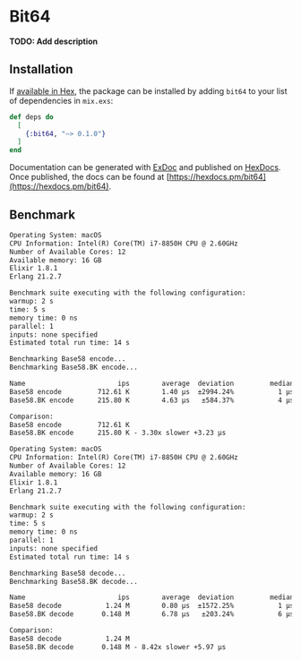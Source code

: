 # Bit64

**TODO: Add description**

## Installation

If [available in Hex](https://hex.pm/docs/publish), the package can be installed
by adding `bit64` to your list of dependencies in `mix.exs`:

```elixir
def deps do
  [
    {:bit64, "~> 0.1.0"}
  ]
end
```

Documentation can be generated with [ExDoc](https://github.com/elixir-lang/ex_doc)
and published on [HexDocs](https://hexdocs.pm). Once published, the docs can
be found at [https://hexdocs.pm/bit64](https://hexdocs.pm/bit64).



## Benchmark

```txt
Operating System: macOS
CPU Information: Intel(R) Core(TM) i7-8850H CPU @ 2.60GHz
Number of Available Cores: 12
Available memory: 16 GB
Elixir 1.8.1
Erlang 21.2.7

Benchmark suite executing with the following configuration:
warmup: 2 s
time: 5 s
memory time: 0 ns
parallel: 1
inputs: none specified
Estimated total run time: 14 s

Benchmarking Base58 encode...
Benchmarking Base58.BK encode...

Name                       ips        average  deviation         median         99th %
Base58 encode         712.61 K        1.40 μs  ±2994.24%           1 μs           2 μs
Base58.BK encode      215.80 K        4.63 μs   ±584.37%           4 μs           7 μs

Comparison: 
Base58 encode         712.61 K
Base58.BK encode      215.80 K - 3.30x slower +3.23 μs

Operating System: macOS
CPU Information: Intel(R) Core(TM) i7-8850H CPU @ 2.60GHz
Number of Available Cores: 12
Available memory: 16 GB
Elixir 1.8.1
Erlang 21.2.7

Benchmark suite executing with the following configuration:
warmup: 2 s
time: 5 s
memory time: 0 ns
parallel: 1
inputs: none specified
Estimated total run time: 14 s

Benchmarking Base58 decode...
Benchmarking Base58.BK decode...

Name                       ips        average  deviation         median         99th %
Base58 decode           1.24 M        0.80 μs  ±1572.25%           1 μs           1 μs
Base58.BK decode       0.148 M        6.78 μs   ±203.24%           6 μs          11 μs

Comparison: 
Base58 decode           1.24 M
Base58.BK decode       0.148 M - 8.42x slower +5.97 μs
```